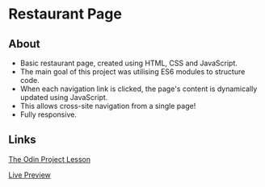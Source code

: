 # Restaurant Page

## About

- Basic restaurant page, created using HTML, CSS and JavaScript.
- The main goal of this project was utilising ES6 modules to structure code.
- When each navigation link is clicked, the page's content is dynamically updated using JavaScript.
- This allows cross-site navigation from a single page!
- Fully responsive.

## Links

[The Odin Project Lesson](https://www.theodinproject.com/lessons/node-path-javascript-restaurant-page)

[Live Preview](https://arronjohnson.github.io/restaurant-page/)
